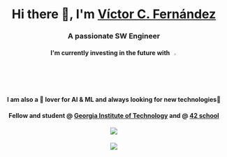 <h1 align="center">Hi there 👋, I'm <a href="https://www.linkedin.com/in/victorcfernandez/">Víctor C. Fernández</a> </h1>
<h3 align="center">A passionate SW Engineer</h3>
<h4 align="center">
  I'm currently investing in the future with&nbsp; <span><img width="2%" src="https://drive.google.com/uc?id=1qrY5NK7T-irnN1ZeiIANk9U58gvNZyzY"/></span>
  
</h4>

<h4 align="center">I am also a 🐍 lover for AI & ML and always looking for new technologies🧐</h4> 

<h4 align="center">Fellow and student @ <a href="https://www.gatech.edu/">Georgia Institute of Technology</a> and @ <a href="https://42.fr/en/homepage/">42 school</a></h4>

<p align="center">
  <img src="https://github-readme-stats.vercel.app/api?username=vicuko&show_icons=true&count_private=true?theme=radical))"/>
</p>
<h6 align="center"> <img src="https://komarev.com/ghpvc/?username=vicuko" /> </h6>
<!--
<p align="center">
  <img src="https://github-readme-stats.vercel.app/api/top-langs/?username=vicuko"/>
</p>
-->

<!--
**Vicuko/Vicuko** is a ✨ _special_ ✨ repository because its `README.md` (this file) appears on your GitHub profile.

Here are some ideas to get you started:

- 🔭 I’m currently working on ...
- 🌱 I’m currently learning ...
- 👯 I’m looking to collaborate on ...
- 🤔 I’m looking for help with ...
- 💬 Ask me about ...
- 📫 How to reach me: ...
- 😄 Pronouns: ...
- ⚡ Fun fact: ...
-->
